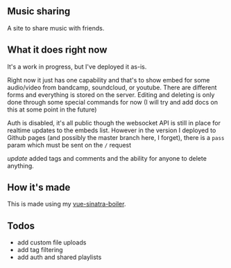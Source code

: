 ## Music sharing

A site to share music with friends.

## What it does right now

It's a work in progress, but I've deployed it as-is.

Right now it just has one capability and that's to show embed for some audio/video
from bandcamp, soundcloud, or youtube. There are different forms and everything
is stored on the server. Editing and deleting is only done through some special commands for now
(I will try and add docs on this at some point in the future)

Auth is disabled, it's all public though the websocket API is still in place
for realtime updates to the embeds list. However in the version I deployed to Github pages (and possibly
the master branch here, I forget), there is a `pass` param which must be sent on the `/` request

_update_ added tags and comments and the ability for anyone to delete anything.

## How it's made

This is made using my [vue-sinatra-boiler](http://github.com/maxpleaner/vua-sinatra-boiler).

## Todos

- add custom file uploads
- add tag filtering
- add auth and shared playlists
